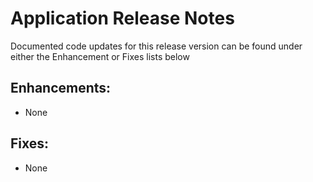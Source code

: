 # Application Release Notes

Documented code updates for this release version can be found under either the Enhancement or Fixes lists below

## Enhancements:

* None

## Fixes:

* None
